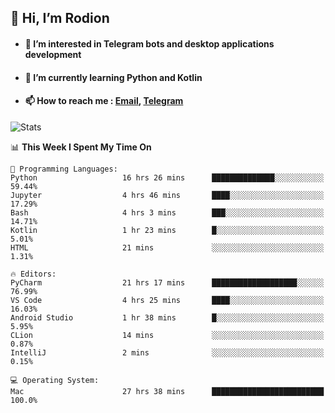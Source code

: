 ## 👋 Hi, I’m Rodion
- #### 👀 I’m interested in Telegram bots and desktop applications development
- #### 🌱 I’m currently learning Python and Kotlin
- #### 📫 How to reach me : [Email](mailto:me@lavn.ml), [Telegram](https://t.me/fast_geek)

![Stats](https://github-readme-stats.vercel.app/api?username=fast-geek&show_icons=true&theme=react&hide=issues&count_private=true&layout=compact)


<!--START_SECTION:waka-->
📊 **This Week I Spent My Time On** 

```text
💬 Programming Languages: 
Python                   16 hrs 26 mins      ██████████████░░░░░░░░░░░   59.44% 
Jupyter                  4 hrs 46 mins       ████░░░░░░░░░░░░░░░░░░░░░   17.29% 
Bash                     4 hrs 3 mins        ███░░░░░░░░░░░░░░░░░░░░░░   14.71% 
Kotlin                   1 hr 23 mins        █░░░░░░░░░░░░░░░░░░░░░░░░   5.01% 
HTML                     21 mins             ░░░░░░░░░░░░░░░░░░░░░░░░░   1.31%

🔥 Editors: 
PyCharm                  21 hrs 17 mins      ███████████████████░░░░░░   76.99% 
VS Code                  4 hrs 25 mins       ████░░░░░░░░░░░░░░░░░░░░░   16.03% 
Android Studio           1 hr 38 mins        █░░░░░░░░░░░░░░░░░░░░░░░░   5.95% 
CLion                    14 mins             ░░░░░░░░░░░░░░░░░░░░░░░░░   0.87% 
IntelliJ                 2 mins              ░░░░░░░░░░░░░░░░░░░░░░░░░   0.15%

💻 Operating System: 
Mac                      27 hrs 38 mins      █████████████████████████   100.0%

```


<!--END_SECTION:waka-->
